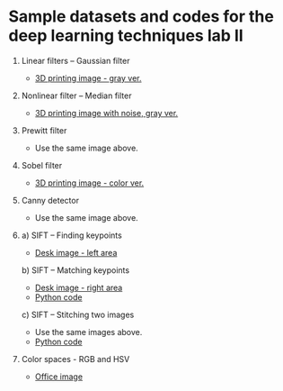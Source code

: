 # Sample datasets and codes for the deep learning techniques lab II

1. Linear filters – Gaussian filter 
    * [3D printing image - gray ver.](/data-samples/sample-3d-printing-gray.jpg)
    
2. Nonlinear filter – Median filter
    * [3D printing image with noise, gray ver.](/data-samples/sample-3d-printing-gray-noise.jpg)

3. Prewitt filter
    * Use the same image above.

4. Sobel filter
    * [3D printing image - color ver.](/data-samples/sample-3d-printing.jpg)

5. Canny detector
    * Use the same image above.

6. a) SIFT – Finding keypoints
    * [Desk image - left area](/data-samples/sample-desk-left.jpg)

   b) SIFT – Matching keypoints
    * [Desk image - right area](/data-samples/sample-desk-right.jpg)
    * [Python code](/code-samples/sift-feature-matching.py)

   c) SIFT – Stitching two images
    * Use the same images above.
    * [Python code](/code-samples/sift-image-stitching.py)

7. Color spaces - RGB and HSV
    * [Office image](/data-samples/sample-office.jpg)